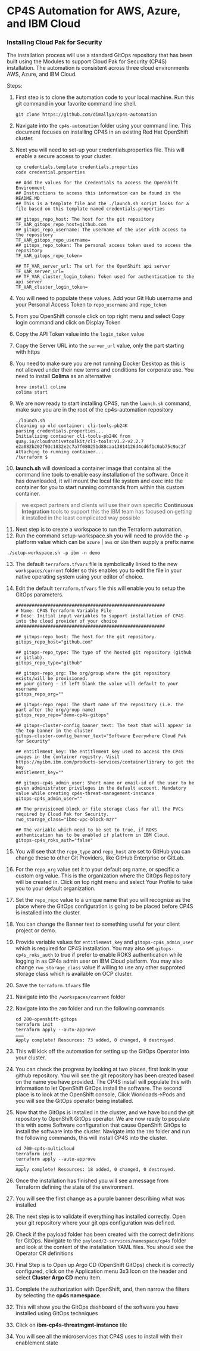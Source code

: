 # CP4S Automation for AWS, Azure, and IBM Cloud

### Installing Cloud Pak for Security

The installation process will use a standard GitOps repository that has been built using the Modules to support Cloud Pak for Security (CP4S) installation. The automation is consistent across three cloud environments AWS, Azure, and IBM Cloud.

Steps:

1. First step is to clone the automation code to your local machine. Run this git command in your favorite command line shell.

     ```
     git clone https://github.com/dimallya/cp4s-automation
     ```
2. Navigate into the `cp4s-automation` folder using your command line. This document focuses on installing CP4S in an existing Red Hat OpenShift cluster.
3. Next you will need to set-up your credentials.properties file. This will enable a secure access to your cluster.

    ```
    cp credentials.template credentials.properties
    code credential.properties
    ```

    ```
    ## Add the values for the Credentials to access the OpenShift Environment
    ## Instructions to access this information can be found in the README.MD
    ## This is a template file and the ./launch.sh script looks for a file based on this template named credentials.properties
    
    ## gitops_repo_host: The host for the git repository
    TF_VAR_gitops_repo_host=github.com
    ## gitops_repo_username: The username of the user with access to the repository
    TF_VAR_gitops_repo_username=
    ## gitops_repo_token: The personal access token used to access the repository
    TF_VAR_gitops_repo_token=
    
    ## TF_VAR_server_url: The url for the OpenShift api server
    TF_VAR_server_url=
    ## TF_VAR_cluster_login_token: Token used for authentication to the api server
    TF_VAR_cluster_login_token=

    ```

4. You will need to populate these values. Add your Git Hub username and your Personal Access Token to `repo_username` and `repo_token`
5. From you OpenShift console click on top right menu and select Copy login command and click on Display Token
6. Copy the API Token value into the `login_token` value
7. Copy the Server URL into the `server_url` value, only the part starting with https
8. You need to make sure you are not running Docker Desktop as this is not allowed under their new terms and conditions for corporate use. You need to install **Colima** as an alternative

    ```
    brew install colima
    colima start
    ```

9. We are now ready to start installing CP4S, run the `launch.sh` command, make sure you are in the root of the cp4s-automation repository

   ```
   ./launch.sh
   Cleaning up old container: cli-tools-pb24K
   parsing credentials.properties...
   Initializing container cli-tools-pb24K from quay.io/cloudnativetoolkit/cli-tools:v1.2-v2.2.7
   e2a082b202f93c1832e2c7a7f080251d88caa13814126d4cd6f1c0ab75c9ac2f
   Attaching to running container...
   /terraform $
   ```

10. **launch.sh** will download a container image that contains all the command line tools to enable easy installation of the software. Once it has downloaded, it will mount the local file system and exec into the container for you to start running commands from within this custom container.

> we expect partners and clients will use their own specific **Continuous Integration** tools to support this the IBM team has focused on getting it installed in the least complicated way possible

11. Next step is to create a workspace to run the Terraform automation.
12. Run the command setup-workspace.sh you will need to provide the `-p` platform value which can be `azure` | `aws` or `ibm` then supply a prefix name

```
./setup-workspace.sh -p ibm -n demo
``` 

13. The default `terraform.tfvars` file is symbolically linked to the new `workspaces/current` folder so this enables you to edit the file in your native operating system using your editor of choice.
14. Edit the default `terraform.tfvars` file this will enable you to setup the GitOps parameters.

      ```
    ########################################################
	# Name: CP4S Terraform Variable File
	# Desc: Initial input variables to support installation of CP4S into the cloud provider of your choice
	########################################################

	## gitops-repo_host: The host for the git repository.
	gitops_repo_host="github.com"

	## gitops-repo_type: The type of the hosted git repository (github or gitlab).
	gitops_repo_type="github"

	## gitops-repo_org: The org/group where the git repository exists/will be provisioned.
	## your gitorg - if left blank the value will default to your username
	gitops_repo_org=""

	## gitops-repo_repo: The short name of the repository (i.e. the part after the org/group name)
	gitops_repo_repo="demo-cp4s-gitops"

	## gitops-cluster-config_banner_text: The text that will appear in the top banner in the cluster
	gitops-cluster-config_banner_text="Software Everywhere Cloud Pak for Security"

	## entitlement_key: The entitlement key used to access the CP4S images in the container registry. Visit https://myibm.ibm.com/products-services/containerlibrary to get the key
	entitlement_key=""

	## gitops-cp4s_admin_user: Short name or email-id of the user to be given administrator privileges in the default account. Mandatory value while creating cp4s-threat-management-instance
	gitops-cp4s_admin_user=""

	## The provisioned block or file storage class for all the PVCs required by Cloud Pak for Security.
	rwo_storage_class="ibmc-vpc-block-mzr"

	## The variable which need to be set to true, if ROKS authentication has to be enabled if platform in IBM Cloud.
	gitops-cp4s_roks_auth="false"
      ```

15. You will see that the `repo_type` and `repo_host` are set to GitHub you can change these to other Git Providers, like GitHub Enterprise or GitLab.
16. For the `repo_org` value set it to your default org name, or specific a custom org value. This is the organization where the GitOps Repository will be created in. Click on top right menu and select Your Profile to take you to your default organization.
17. Set the `repo_repo` value to a unique name that you will recognize as the place where the GitOps configuration is going to be placed before CP4S is installed into the cluster.
18. You can change the Banner text to something useful for your client project or demo.
19. Provide variable values for `entitlement_key` and `gitops-cp4s_admin_user` which is required for CP4S installation. You may also set `gitops-cp4s_roks_auth` to true if prefer to enable ROKS authentication while logging in as CP4s admin user on IBM Cloud platform. You may also change `rwo_storage_class` value if willing to use any other supproted storage class which is available on OCP cluster.
20. Save the `terraform.tfvars` file
21. Navigate into the `/workspaces/current` folder
22. Navigate into the `200` folder and run the following commands

      ```
      cd 200-openshift-gitops
      terraform init
      terraform apply --auto-approve
      ………
      Apply complete! Resources: 73 added, 0 changed, 0 destroyed.

      ```

23. This will kick off the automation for setting up the GitOps Operator into your cluster.

24. You can check the progress by looking at two places, first look in your github repository. You will see the git repository has been created based on the name you have provided. The CP4S install will populate this with information to let OpenShift GitOps install the software. The second place is to look at the OpenShift console, Click Workloads->Pods and you will see the GitOps operator being installed.

25. Now that the GitOps is installed in the cluster, and we have bound the git repository to OpenShift GitOps operator. We are now ready to populate this with some Software configuration that cause OpenShift GitOps to install the software into the cluster. Navigate into the `700` folder and run the following commands, this will install CP4S into the cluster.

     ```
     cd 700-cp4s-multicloud
     terraform init
     terraform apply --auto-approve
     ………
     Apply complete! Resources: 18 added, 0 changed, 0 destroyed.
     ```

26. Once the installation has finished you will see a message from Terraform defining the state of the environment.

27. You will see the first change as a purple banner describing what was installed 

28. The next step is to validate if everything has installed correctly. Open your git repository where your git ops configuration was defined.

29. Check if the payload folder has been created with the correct definitions for GitOps. Navigate to the `payload/2-services/namespace/cp4s` folder and look at the content of the installation YAML files. You should see the Operator CR definitions
29. Final Step is to Open up Argo CD (OpenShift GitOps) check it is correctly configured, click on the Application menu 3x3 Icon on the header and select **Cluster Argo CD** menu item.

30. Complete the authorization with OpenShift, and, then narrow the filters by selecting the **cp4s namespace**.

31. This will show you the GitOps dashboard of the software you have installed using GitOps techniques
32. Click on **ibm-cp4s-threatmgmt-instance** tile
33. You will see all the microservices that CP4S uses to install with their enablement state
